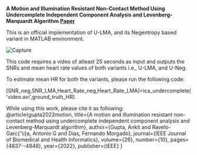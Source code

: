 **A Motion and Illumination Resistant Non-Contact Method Using Undercomplete Independent Component Analysis and Levenberg-Marquardt Algorithm** [**Paper**]((https://ieeexplore.ieee.org/stamp/stamp.jsp?arnumber=9691855))

This is an official implementation of U-LMA, and its Negentropy based variant in MATLAB environment.



![Capture](https://github.com/guptaankit894/U_LMA/assets/48688147/19d41a50-edcd-4587-be79-90155871533e)

This code requires a video of atleast 25 seconds as input and outputs the SNRs and mean heart rate values of both variants i.e., U-LMA, and U-Neg.

To estimate mean HR for both the variants, please run the following code:

[SNR_neg,SNR_LMA,Heart_Rate_neg,Heart_Rate_LMA]=ica_undercomplete('video.avi',ground_truth_HR).

While using this work, please cite it as following:
@article{gupta2022motion,
  title={A motion and illumination resistant non-contact method using undercomplete independent component analysis and Levenberg-Marquardt algorithm},
  author={Gupta, Ankit and Ravelo-Garc{\'\i}a, Antonio G and Dias, Fernando Morgado},
  journal={IEEE Journal of Biomedical and Health Informatics},
  volume={26},
  number={10},
  pages={4837--4848},
  year={2022},
  publisher={IEEE}
}
